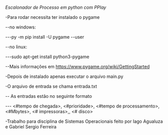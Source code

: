 *Escalonador de Processo em python com PPlay*

-Para rodar necessita ter instalado  o pygame 


--no windows:


---py -m pip install -U pygame --user 


--no linux: 


---sudo apt-get install python3-pygame 


--Mais informações em https://www.pygame.org/wiki/GettingStarted 


-Depois de instalado apenas executar o arquivo main.py 


-O arquivo de entrada se chama entrada.txt 


-- As entradas estão no seguinte formato 


--- <#tempo de chegada>, <#prioridade>, <#tempo de processamento>, <#Mbytes>, <# impressoras>,, <# disco> 



-Trabalho para disciplina de Sistemas Operacionais feito por Iago Agualuza e Gabriel Sergio Ferreira
